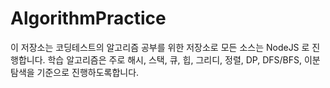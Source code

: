 # AlgorithmPractice

이 저장소는 코딩테스트의 알고리즘 공부를 위한 저장소로 모든 소스는 NodeJS 로 진행합니다.
학습 알고리즘은 주로 해시, 스택, 큐, 힙, 그리디, 정렬, DP, DFS/BFS, 이분탐색을 기준으로 진행하도록합니다.

